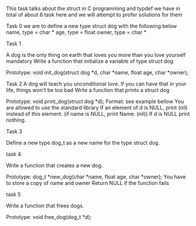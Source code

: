 This task talks about the struct in C programming 
and typdef
we have in total of about 6 task here and we will attempt to profer solutions for them 

Task 0 
we are to define a new type struct dog with the following below
name, type = char *
age, type = float
owner, type = char *

Task 1 

A dog is the only thing on earth that loves you more than you love yourself
mandatory
Write a function that initialize a variable of type struct dog

Prototype: void init_dog(struct dog *d, char *name, float age, char *owner);

Task 2
A dog will teach you unconditional love. If you can have that in your life, things won't be too bad
Write a function that prints a struct dog

Prototype: void print_dog(struct dog *d);
Format: see example bellow
You are allowed to use the standard library
If an element of d is NULL, print (nil) instead of this element. (if name is NULL, print Name: (nil))
If d is NULL print nothing.

Task 3

Define a new type dog_t as a new name for the type struct dog.

task 4

Write a function that creates a new dog.

Prototype: dog_t *new_dog(char *name, float age, char *owner);
You have to store a copy of name and owner
Return NULL if the function fails

task 5 

Write a function that frees dogs.

Prototype: void free_dog(dog_t *d);
